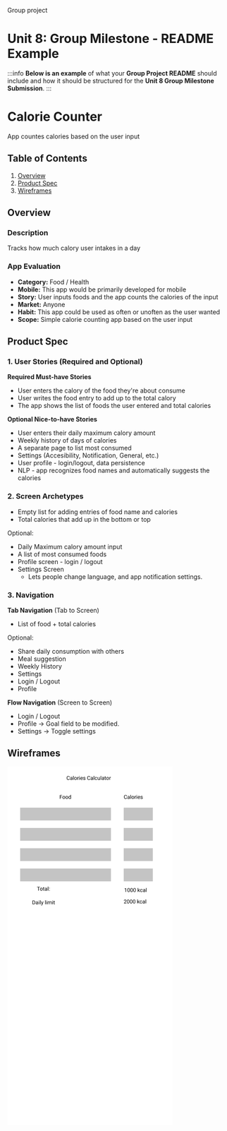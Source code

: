 Group project

Unit 8: Group Milestone - README Example
===

:::info
**Below is an example** of what your **Group Project README** should include and how it should be structured for the **Unit 8 Group Milestone Submission**.
:::

# Calorie Counter
App countes calories based on the user input

## Table of Contents
1. [Overview](#Overview)
1. [Product Spec](#Product-Spec)
1. [Wireframes](#Wireframes)

## Overview
### Description
Tracks how much calory user intakes in a day

### App Evaluation
- **Category:** Food / Health
- **Mobile:** This app would be primarily developed for mobile 
- **Story:** User inputs foods and the app counts the calories of the input
- **Market:** Anyone
- **Habit:** This app could be used as often or unoften as the user wanted
- **Scope:** Simple calorie counting app based on the user input

## Product Spec
### 1. User Stories (Required and Optional)

**Required Must-have Stories**

* User enters the calory of the food they're about consume
* User writes the food entry to add up to the total calory
* The app shows the list of foods the user entered and total calories

**Optional Nice-to-have Stories**

* User enters their daily maximum calory amount
* Weekly history of days of calories
* A separate page to list most consumed
* Settings (Accesibility, Notification, General, etc.)
* User profile - login/logout, data persistence
* NLP - app recognizes food names and automatically suggests the calories

### 2. Screen Archetypes

* Empty list for adding entries of food name and calories 
* Total calories that add up in the bottom or top

Optional:

* Daily Maximum calory amount input 
* A list of most consumed foods
* Profile screen - login / logout 
* Settings Screen
   * Lets people change language, and app notification settings.

### 3. Navigation

**Tab Navigation** (Tab to Screen)

* List of food + total calories


Optional:
* Share daily consumption with others
* Meal suggestion
* Weekly History
* Settings
* Login / Logout
* Profile

**Flow Navigation** (Screen to Screen)
* Login / Logout
* Profile -> Goal field to be modified. 
* Settings -> Toggle settings

## Wireframes
<img src="calories_wireframe.png"><br>
